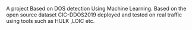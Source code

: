 A project Based on DOS detection Using Machine Learning. Based on the open source dataset CIC-DDOS2019
deployed and tested on real traffic using tools such as HULK ,LOIC etc.
